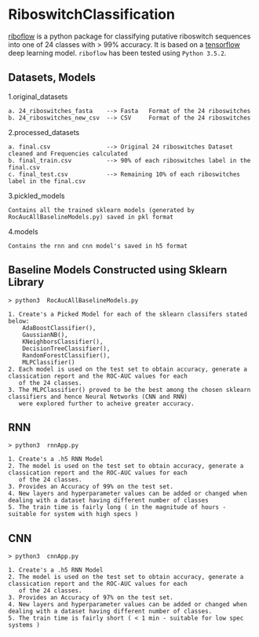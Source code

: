 # RiboswitchClassification

[riboflow](https://test.pypi.org/project/riboflow/) is a python package for classifying putative riboswitch sequences into one of 24 classes with > 99% accuracy. It is based on a [tensorflow](https://www.tensorflow.org) deep learning model. ``riboflow`` has been tested using ``Python 3.5.2``. 

Datasets, Models
------------

1.original_datasets

    a. 24_riboswitches_fasta    --> Fasta   Format of the 24 riboswitches
    b. 24_riboswitches_new_csv  --> CSV     Format of the 24 riboswitches
    
2.processed_datasets

    a. final.csv                --> Original 24 riboswitches Dataset cleaned and Frequencies calculated
    b. final_train.csv          --> 90% of each riboswitches label in the final.csv
    c. final_test.csv           --> Remaining 10% of each riboswitches label in the final.csv
    
3.pickled_models

    Contains all the trained sklearn models (generated by RocAucAllBaselineModels.py) saved in pkl format
    
4.models

    Contains the rnn and cnn model's saved in h5 format 
    
Baseline Models Constructed using Sklearn Library
------------

    > python3  RocAucAllBaselineModels.py
    
    1. Create's a Picked Model for each of the sklearn classifers stated below:
        AdaBoostClassifier(),
        GaussianNB(),
        KNeighborsClassifier(),
        DecisionTreeClassifier(),
        RandomForestClassifier(),
        MLPClassifier()
    2. Each model is used on the test set to obtain accuracy, generate a classication report and the ROC-AUC values for each 
       of the 24 classes. 
    3. The MLPClassifier() proved to be the best among the chosen sklearn classifiers and hence Neural Networks (CNN and RNN) 
       were explored further to acheive greater accuracy.
 
 RNN
------------

    > python3  rnnApp.py
    
    1. Create's a .h5 RNN Model
    2. The model is used on the test set to obtain accuracy, generate a classication report and the ROC-AUC values for each 
       of the 24 classes. 
    3. Provides an Accuracy of 99% on the test set.
    4. New layers and hyperparameter values can be added or changed when dealing with a dataset having different number of classes
    5. The train time is fairly long ( in the magnitude of hours - suitable for system with high specs )
    
CNN
------------

    > python3  cnnApp.py
    
    1. Create's a .h5 RNN Model
    2. The model is used on the test set to obtain accuracy, generate a classication report and the ROC-AUC values for each 
       of the 24 classes. 
    3. Provides an Accuracy of 97% on the test set.
    4. New layers and hyperparameter values can be added or changed when dealing with a dataset having different number of classes.
    5. The train time is fairly short ( < 1 min - suitable for low spec systems )
 
    
